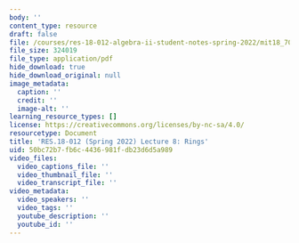 ```yaml
---
body: ''
content_type: resource
draft: false
file: /courses/res-18-012-algebra-ii-student-notes-spring-2022/mit18_702s22_lec8.pdf
file_size: 324019
file_type: application/pdf
hide_download: true
hide_download_original: null
image_metadata:
  caption: ''
  credit: ''
  image-alt: ''
learning_resource_types: []
license: https://creativecommons.org/licenses/by-nc-sa/4.0/
resourcetype: Document
title: 'RES.18-012 (Spring 2022) Lecture 8: Rings'
uid: 50bc72b7-fb6c-4436-981f-db23d6d5a989
video_files:
  video_captions_file: ''
  video_thumbnail_file: ''
  video_transcript_file: ''
video_metadata:
  video_speakers: ''
  video_tags: ''
  youtube_description: ''
  youtube_id: ''
---
```

